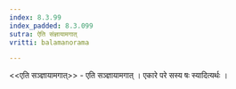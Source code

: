 ```yaml
---
index: 8.3.99
index_padded: 8.3.099
sutra: ऐति संज्ञायामगात्‌
vritti: balamanorama

---
```

<<एति सञ्ज्ञायामगात्>> - एति सञ्ज्ञायामगात् । एकारे परे सस्य षः स्यादित्यर्थः ।